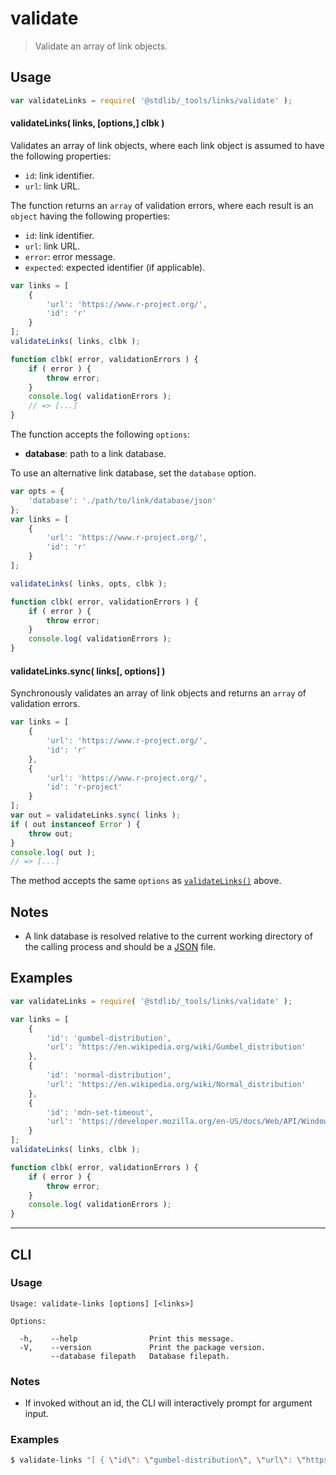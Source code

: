 <!--

@license Apache-2.0

Copyright (c) 2022 The Stdlib Authors.

Licensed under the Apache License, Version 2.0 (the "License");
you may not use this file except in compliance with the License.
You may obtain a copy of the License at

   http://www.apache.org/licenses/LICENSE-2.0

Unless required by applicable law or agreed to in writing, software
distributed under the License is distributed on an "AS IS" BASIS,
WITHOUT WARRANTIES OR CONDITIONS OF ANY KIND, either express or implied.
See the License for the specific language governing permissions and
limitations under the License.

-->

# validate

> Validate an array of link objects.

<!-- Section to include introductory text. Make sure to keep an empty line after the intro `section` element and another before the `/section` close. -->

<section class="intro">

</section>

<!-- /.intro -->

<!-- Package usage documentation. -->

<section class="usage">

## Usage

```javascript
var validateLinks = require( '@stdlib/_tools/links/validate' );
```

<a name="async"></a>

#### validateLinks( links, \[options,] clbk )

Validates an array of link objects, where each link object is assumed to have the following properties:

-   `id`: link identifier.
-   `url`: link URL.

The function returns an `array` of validation errors, where each result is an `object` having the following properties:

-   `id`: link identifier.
-   `url`: link URL.
-   `error`: error message.
-   `expected`: expected identifier (if applicable).

```javascript
var links = [
    {
        'url': 'https://www.r-project.org/',
        'id': 'r'
    }
];
validateLinks( links, clbk );

function clbk( error, validationErrors ) {
    if ( error ) {
        throw error;
    }
    console.log( validationErrors );
    // => [...]
}
```

The function accepts the following `options`:

-   **database**: path to a link database.

To use an alternative link database, set the `database` option.

```javascript
var opts = {
    'database': './path/to/link/database/json'
};
var links = [
    {
        'url': 'https://www.r-project.org/',
        'id': 'r'
    }
];

validateLinks( links, opts, clbk );

function clbk( error, validationErrors ) {
    if ( error ) {
        throw error;
    }
    console.log( validationErrors );
}
```

#### validateLinks.sync( links\[, options] )

Synchronously validates an array of link objects and returns an `array` of validation errors.

```javascript
var links = [
    {
        'url': 'https://www.r-project.org/',
        'id': 'r'
    },
    {
        'url': 'https://www.r-project.org/',
        'id': 'r-project'
    }
];
var out = validateLinks.sync( links );
if ( out instanceof Error ) {
    throw out;
}
console.log( out );
// => [...]
```

The method accepts the same `options` as [`validateLinks()`](#async) above.

</section>

<!-- /.usage -->

<!-- Package usage notes. Make sure to keep an empty line after the `section` element and another before the `/section` close. -->

<section class="notes">

## Notes

-   A link database is resolved relative to the current working directory of the calling process and should be a [JSON][json] file.

</section>

<!-- /.notes -->

<!-- Package usage examples. -->

<section class="examples">

## Examples

<!-- eslint no-undef: "error" -->

```javascript
var validateLinks = require( '@stdlib/_tools/links/validate' );

var links = [
    {
        'id': 'gumbel-distribution',
        'url': 'https://en.wikipedia.org/wiki/Gumbel_distribution'
    },
    {
        'id': 'normal-distribution',
        'url': 'https://en.wikipedia.org/wiki/Normal_distribution'
    },
    {
        'id': 'mdn-set-timeout',
        'url': 'https://developer.mozilla.org/en-US/docs/Web/API/WindowOrWorkerGlobalScope/setTimeout'
    }
];
validateLinks( links, clbk );

function clbk( error, validationErrors ) {
    if ( error ) {
        throw error;
    }
    console.log( validationErrors );
}
```

</section>

<!-- /.examples -->

<!-- Section for describing a command-line interface. -->

* * *

<section class="cli">

## CLI

<!-- CLI usage documentation. -->

<section class="usage">

### Usage

```text
Usage: validate-links [options] [<links>]

Options:

  -h,    --help                Print this message.
  -V,    --version             Print the package version.
         --database filepath   Database filepath.
```

</section>

<!-- /.usage -->

<!-- CLI usage notes. Make sure to keep an empty line after the `section` element and another before the `/section` close. -->

<section class="notes">

### Notes

-   If invoked without an id, the CLI will interactively prompt for argument input.

</section>

<!-- /.notes -->

<!-- CLI usage examples. -->

<section class="examples">

### Examples

```bash
$ validate-links "[ { \"id\": \"gumbel-distribution\", \"url\": \"https://en.wikipedia.org/wiki/Gumbel_distribution\" } ]"
```

</section>

<!-- /.examples -->

</section>

<!-- /.cli -->

<!-- Section to include cited references. If references are included, add a horizontal rule *before* the section. Make sure to keep an empty line after the `section` element and another before the `/section` close. -->

<section class="references">

</section>

<!-- /.references -->

<!-- Section for related `stdlib` packages. Do not manually edit this section, as it is automatically populated. -->

<section class="related">

</section>

<!-- /.related -->

<!-- Section for all links. Make sure to keep an empty line after the `section` element and another before the `/section` close. -->

<section class="links">

[json]: http://www.json.org/

</section>

<!-- /.links -->
